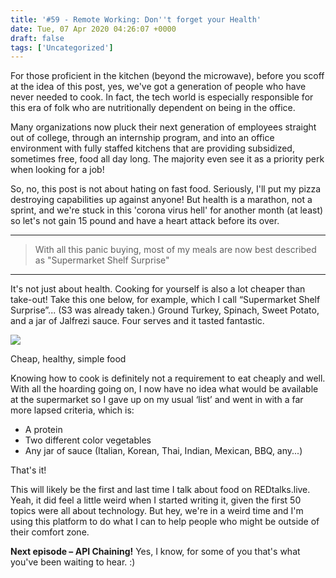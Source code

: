 ```yaml
---
title: '#59 - Remote Working: Don''t forget your Health'
date: Tue, 07 Apr 2020 04:26:07 +0000
draft: false
tags: ['Uncategorized']
---
```


For those proficient in the kitchen (beyond the microwave), before you scoff at the idea of this post, yes, we've got a generation of people who have never needed to cook. In fact, the tech world is especially responsible for this era of folk who are nutritionally dependent on being in the office.

Many organizations now pluck their next generation of employees straight out of college, through an internship program, and into an office environment with fully staffed kitchens that are providing subsidized, sometimes free, food all day long. The majority even see it as a priority perk when looking for a job!

So, no, this post is not about hating on fast food. Seriously, I'll put my pizza destroying capabilities up against anyone! But health is a marathon, not a sprint, and we're stuck in this 'corona virus hell' for another month (at least) so let's not gain 15 pound and have a heart attack before its over.

* * *

> With all this panic buying, most of my meals are now best described as "Supermarket Shelf Surprise"

* * *

It's not just about health. Cooking for yourself is also a lot cheaper than take-out! Take this one below, for example, which I call “Supermarket Shelf Surprise”... (S3 was already taken.) Ground Turkey, Spinach, Sweet Potato, and a jar of Jalfrezi sauce. Four serves and it tasted fantastic.

![](https://redtalkslive.files.wordpress.com/2020/03/img_7967.jpg?w=768)

Cheap, healthy, simple food

Knowing how to cook is definitely not a requirement to eat cheaply and well. With all the hoarding going on, I now have no idea what would be available at the supermarket so I gave up on my usual ‘list’ and went in with a far more lapsed criteria, which is:

*   A protein
*   Two different color vegetables
*   Any jar of sauce (Italian, Korean, Thai, Indian, Mexican, BBQ, any...)

That's it!

This will likely be the first and last time I talk about food on REDtalks.live. Yeah, it did feel a little weird when I started writing it, given the first 50 topics were all about technology. But hey, we're in a weird time and I'm using this platform to do what I can to help people who might be outside of their comfort zone.

**Next episode – API Chaining!** Yes, I know, for some of you that's what you've been waiting to hear. :)